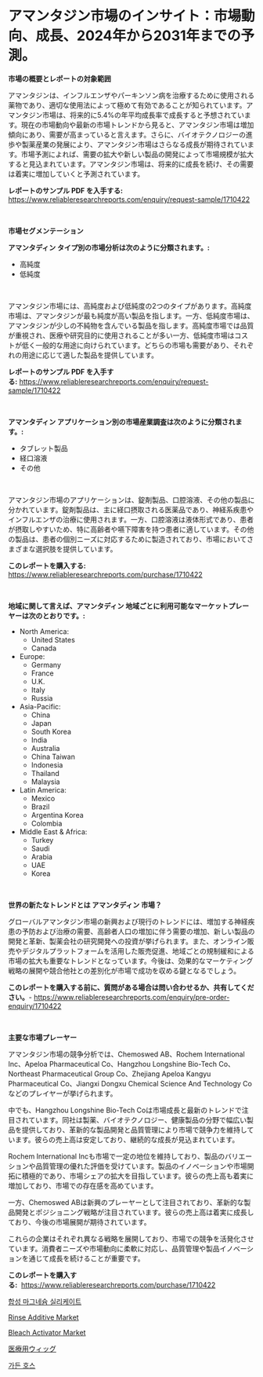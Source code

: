 <p><h1>アマンタジン市場のインサイト：市場動向、成長、2024年から2031年までの予測。</h1></p><p><strong>市場の概要とレポートの対象範囲</strong></p>
<p><p>アマンタジンは、インフルエンザやパーキンソン病を治療するために使用される薬物であり、適切な使用法によって極めて有効であることが知られています。アマンタジン市場は、将来的に5.4%の年平均成長率で成長すると予想されています。現在の市場動向や最新の市場トレンドから見ると、アマンタジン市場は増加傾向にあり、需要が高まっていると言えます。さらに、バイオテクノロジーの進歩や製薬産業の発展により、アマンタジン市場はさらなる成長が期待されています。市場予測によれば、需要の拡大や新しい製品の開発によって市場規模が拡大すると見込まれています。アマンタジン市場は、将来的に成長を続け、その需要は着実に増加していくと予測されています。</p></p>
<p><strong>レポートのサンプル PDF を入手する:</strong> <a href="https://www.reliableresearchreports.com/enquiry/request-sample/1710422">https://www.reliableresearchreports.com/enquiry/request-sample/1710422</a></p>
<p>&nbsp;</p>
<p><strong>市場セグメンテーション</strong></p>
<p><strong>アマンタディン タイプ別の市場分析は次のように分類されます。:</strong></p>
<p><ul><li>高純度</li><li>低純度</li></ul></p>
<p>&nbsp;</p>
<p><p>アマンタジン市場には、高純度および低純度の2つのタイプがあります。高純度市場は、アマンタジンが最も純度が高い製品を指します。一方、低純度市場は、アマンタジンが少しの不純物を含んでいる製品を指します。高純度市場では品質が重視され、医療や研究目的に使用されることが多い一方、低純度市場はコストが低く一般的な用途に向けられています。どちらの市場も需要があり、それぞれの用途に応じて適した製品を提供しています。</p></p>
<p><strong>レポートのサンプル PDF を入手する:</strong>&nbsp;<a href="https://www.reliableresearchreports.com/enquiry/request-sample/1710422">https://www.reliableresearchreports.com/enquiry/request-sample/1710422</a></p>
<p>&nbsp;</p>
<p><strong> アマンタディン アプリケーション別の市場産業調査は次のように分類されます。:</strong></p>
<p><ul><li>タブレット製品</li><li>経口溶液</li><li>その他</li></ul></p>
<p>&nbsp;</p>
<p><p>アマンタジン市場のアプリケーションは、錠剤製品、口腔溶液、その他の製品に分かれています。錠剤製品は、主に経口摂取される医薬品であり、神経系疾患やインフルエンザの治療に使用されます。一方、口腔溶液は液体形式であり、患者が摂取しやすいため、特に高齢者や嚥下障害を持つ患者に適しています。その他の製品は、患者の個別ニーズに対応するために製造されており、市場においてさまざまな選択肢を提供しています。</p></p>
<p><strong>このレポートを購入する:</strong>&nbsp; <a href="https://www.reliableresearchreports.com/purchase/1710422">https://www.reliableresearchreports.com/purchase/1710422</a></p>
<p>&nbsp;</p>
<p><strong>地域に関して言えば、アマンタディン 地域ごとに利用可能なマーケットプレーヤーは次のとおりです。:</strong></p>
<p><ul>
    <li>
        North America:
        <ul>
            <li>United States</li>
            <li>Canada</li>
        </ul>
    </li>
    <li>
        Europe:
        <ul>
            <li>Germany</li>
            <li>France</li>
            <li>U.K.</li>
            <li>Italy</li>
            <li>Russia</li>
        </ul>
    </li>
    <li>
        Asia-Pacific:
        <ul>
            <li>China</li>
            <li>Japan</li>
            <li>South Korea</li>
            <li>India</li>
            <li>Australia</li>
            <li>China Taiwan</li>
            <li>Indonesia</li>
            <li>Thailand</li>
            <li>Malaysia</li>
        </ul>
    </li>
    <li>
        Latin America:
        <ul>
            <li>Mexico</li>
            <li>Brazil</li>
            <li>Argentina Korea</li>
            <li>Colombia</li>
        </ul>
    </li>
    <li>
        Middle East & Africa:
        <ul>
            <li>Turkey</li>
            <li>Saudi</li>
            <li>Arabia</li>
            <li>UAE</li>
            <li>Korea</li>
        </ul>
    </li>
    </ul></p>
<p>&nbsp;</p>
<p><strong>世界の新たなトレンドとは アマンタディン 市場？</strong></p>
<p><p>グローバルアマンタジン市場の新興および現行のトレンドには、増加する神経疾患の予防および治療の需要、高齢者人口の増加に伴う需要の増加、新しい製品の開発と革新、製薬会社の研究開発への投資が挙げられます。また、オンライン販売やデジタルプラットフォームを活用した販売促進、地域ごとの規制緩和による市場の拡大も重要なトレンドとなっています。今後は、効果的なマーケティング戦略の展開や競合他社との差別化が市場で成功を収める鍵となるでしょう。</p></p>
<p><strong>このレポートを購入する前に、質問がある場合は問い合わせるか、共有してください。</strong>- <a href="https://www.reliableresearchreports.com/enquiry/pre-order-enquiry/1710422">https://www.reliableresearchreports.com/enquiry/pre-order-enquiry/1710422</a></p>
<p>&nbsp;</p>
<p><strong>主要な市場プレーヤー</strong></p>
<p><p>アマンタジン市場の競争分析では、Chemoswed AB、Rochem International Inc、Apeloa Pharmaceutical Co、Hangzhou Longshine Bio-Tech Co、Northeast Pharmaceutical Group Co、Zhejiang Apeloa Kangyu Pharmaceutical Co、Jiangxi Dongxu Chemical Science And Technology Coなどのプレイヤーが挙げられます。</p><p>中でも、Hangzhou Longshine Bio-Tech Coは市場成長と最新のトレンドで注目されています。同社は製薬、バイオテクノロジー、健康製品の分野で幅広い製品を提供しており、革新的な製品開発と品質管理により市場で競争力を維持しています。彼らの売上高は安定しており、継続的な成長が見込まれています。</p><p>Rochem International Incも市場で一定の地位を維持しており、製品のバリエーションや品質管理の優れた評価を受けています。製品のイノベーションや市場開拓に積極的であり、市場シェアの拡大を目指しています。彼らの売上高も着実に増加しており、市場での存在感を高めています。</p><p>一方、Chemoswed ABは新興のプレーヤーとして注目されており、革新的な製品開発とポジショニング戦略が注目されています。彼らの売上高は着実に成長しており、今後の市場展開が期待されています。</p><p>これらの企業はそれぞれ異なる戦略を展開しており、市場での競争を活発化させています。消費者ニーズや市場動向に柔軟に対応し、品質管理や製品イノベーションを通じて成長を続けることが重要です。</p></p>
<p><strong>このレポートを購入する:</strong>&nbsp;&nbsp;<a href="https://www.reliableresearchreports.com/purchase/1710422">https://www.reliableresearchreports.com/purchase/1710422</a></p>
<p><p><a href="https://github.com/vsnao330707/Market-Research-Report-List-1/blob/main/5726647190597.md">합성 마그네슘 실리케이트</a></p><p><a href="https://github.com/vimar16th/Market-Research-Report-List-3/blob/main/rinse-additive-market.md">Rinse Additive Market</a></p><p><a href="https://github.com/JameTravis/Market-Research-Report-List-4/blob/main/bleach-activator-market.md">Bleach Activator Market</a></p><p><a href="https://github.com/mohamedbakry57/Market-Research-Report-List-2/blob/main/4581502190811.md">医療用ウィッグ</a></p><p><a href="https://github.com/laholand/Market-Research-Report-List-2/blob/main/9272495190596.md">가든 호스</a></p></p>
